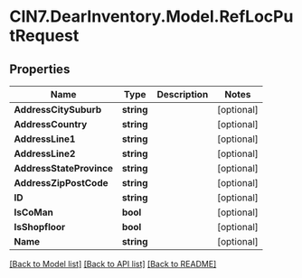 # CIN7.DearInventory.Model.RefLocPutRequest

## Properties

| Name                     | Type       | Description | Notes      |
| ------------------------ | ---------- | ----------- | ---------- |
| **AddressCitySuburb**    | **string** |             | [optional] |
| **AddressCountry**       | **string** |             | [optional] |
| **AddressLine1**         | **string** |             | [optional] |
| **AddressLine2**         | **string** |             | [optional] |
| **AddressStateProvince** | **string** |             | [optional] |
| **AddressZipPostCode**   | **string** |             | [optional] |
| **ID**                   | **string** |             | [optional] |
| **IsCoMan**              | **bool**   |             | [optional] |
| **IsShopfloor**          | **bool**   |             | [optional] |
| **Name**                 | **string** |             | [optional] |

[[Back to Model list]](../README.md#documentation-for-models) [[Back to API list]](../README.md#documentation-for-api-endpoints) [[Back to README]](../README.md)

